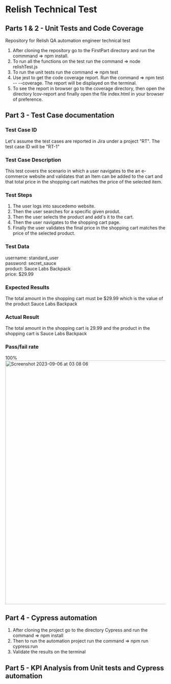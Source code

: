 # Relish Technical Test
## Parts 1 & 2 - Unit Tests and Code Coverage
Repository for Relish QA automation engineer technical test

1. After cloning the repository go to the FirstPart directory and run the commmand => npm install.
2. To run all the functions on the test run the command => node relishTest.js
3. To run the unit tests run the command => npm test
4. Use jest to get the code coverage report. Run the command => npm test -- --coverage. The report will be displayed on the terminal. 
5. To see the report in browser go to the coverage directory, then open the directory lcov-report and finally open the file index.html in your browser of preference. 

## Part 3 - Test Case documentation

### Test Case ID
Let's assume the test cases are reported in Jira under a project "RT". 
The test case ID will be "RT-1"

### Test Case Description
This test covers the scenario in which a user navigates to the an e-commerce website and validates that an Item can be added to the cart and that total price in the shopping cart matches the price of the selected item. 

### Test Steps
1. The user logs into saucedemo website.
2. Then the user searches for a specific given produt. 
3. Then the user selects the product and add's it to the cart.
4. Then the user navigates to the shopping cart page.
5. Finally the user validates the final price in the shopping cart matches the price of the selected product. 

### Test Data
username: standard_user  
password: secret_sauce  
product: Sauce Labs Backpack  
price: $29.99

### Expected Results
The total amount in the shopping cart must be $29.99 which is the value of the product Sauce Labs Backpack

### Actual Result
The total amount in the shopping cart is 29.99 and the product in the shopping cart is Sauce Labs Backpack

### Pass/fail rate
100%  
<img width="763" alt="Screenshot 2023-09-06 at 03 08 06" src="https://github.com/PabloLE10/RelishTest/assets/13749596/2ea7cef4-eb12-41de-ae8c-cf69b933cf56">

## Part 4 - Cypress automation
1. After cloning the project go to the directory Cypress and run the command => npm install
2. Then to run the automation project run the command => npm run cypress:run
3. Validate the results on the terminal

## Part 5 - KPI Analysis from Unit tests and Cypress automation